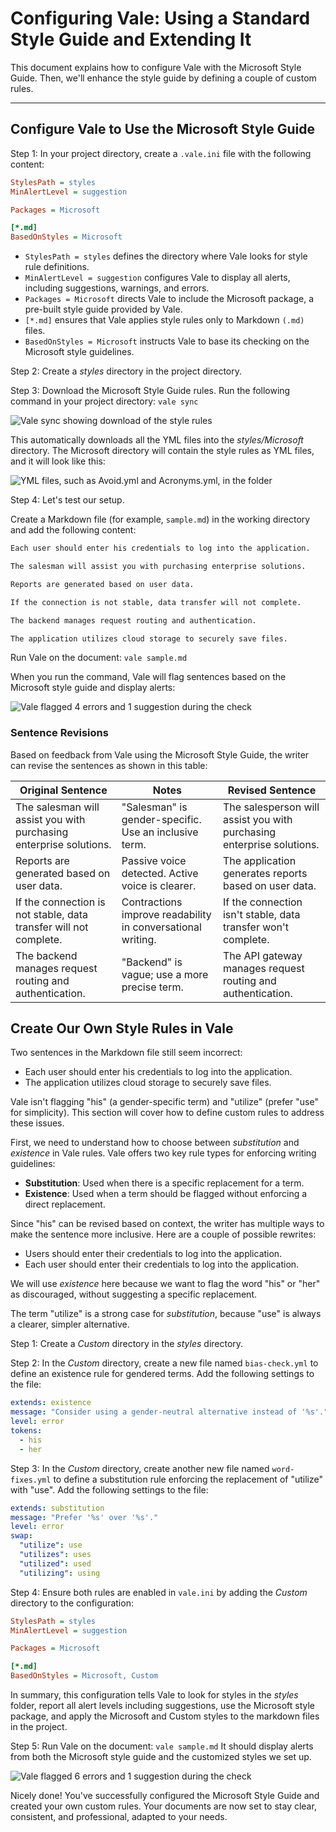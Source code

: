 # Configuring Vale: Using a Standard Style Guide and Extending It
This document explains how to configure Vale with the Microsoft Style Guide. Then, we'll enhance the style guide by defining a couple of custom rules.

---
## Configure Vale to Use the Microsoft Style Guide
Step 1: In your project directory, create a `.vale.ini` file with the following content:

```ini
StylesPath = styles
MinAlertLevel = suggestion

Packages = Microsoft

[*.md]
BasedOnStyles = Microsoft
```

- `StylesPath = styles` defines the directory where Vale looks for style rule definitions.
- `MinAlertLevel = suggestion` configures Vale to display all alerts, including suggestions, warnings, and errors.
- `Packages = Microsoft` directs Vale to include the Microsoft package, a pre-built style guide provided by Vale.
- `[*.md]` ensures that Vale applies style rules only to Markdown `(.md)` files.
- `BasedOnStyles = Microsoft` instructs Vale to base its checking on the Microsoft style guidelines.

Step 2: Create a *styles* directory in the project directory.

Step 3: Download the Microsoft Style Guide rules. Run the following command in your project directory: `vale sync`

![Vale sync showing download of the style rules](valems1.png)

This automatically downloads all the YML files into the *styles/Microsoft* directory. The Microsoft directory will contain the style rules as YML files, and it will look like this:

![YML files, such as Avoid.yml and Acronyms.yml, in the folder](valems2.png)

Step 4: Let's test our setup.

Create a Markdown file (for example, `sample.md`) in the working directory and add the following content:

```md
Each user should enter his credentials to log into the application.

The salesman will assist you with purchasing enterprise solutions.

Reports are generated based on user data.

If the connection is not stable, data transfer will not complete.

The backend manages request routing and authentication.

The application utilizes cloud storage to securely save files.
```

Run Vale on the document: `vale sample.md`

When you run the command, Vale will flag sentences based on the Microsoft style guide and display alerts:

![Vale flagged 4 errors and 1 suggestion during the check](valems3.png)

### Sentence Revisions
Based on feedback from Vale using the Microsoft Style Guide, the writer can revise the sentences as shown in this table:  

| Original Sentence | Notes | Revised Sentence |
|-------------------|-------|------------------|
| The salesman will assist you with purchasing enterprise solutions. | "Salesman" is gender-specific. Use an inclusive term. | The salesperson will assist you with purchasing enterprise solutions. |
| Reports are generated based on user data. | Passive voice detected. Active voice is clearer. | The application generates reports based on user data. |
| If the connection is not stable, data transfer will not complete. | Contractions improve readability in conversational writing. | If the connection isn't stable, data transfer won't complete. |
| The backend manages request routing and authentication. | "Backend" is vague; use a more precise term. | The API gateway manages request routing and authentication. |

## Create Our Own Style Rules in Vale
Two sentences in the Markdown file still seem incorrect:

- Each user should enter his credentials to log into the application.
- The application utilizes cloud storage to securely save files.

Vale isn't flagging "his" (a gender-specific term) and "utilize" (prefer "use" for simplicity). This section will cover how to define custom rules to address these issues.

First, we need to understand how to choose between *substitution* and *existence* in Vale rules. Vale offers two key rule types for enforcing writing guidelines:

- **Substitution**: Used when there is a specific replacement for a term.
- **Existence**: Used when a term should be flagged without enforcing a direct replacement.

Since "his" can be revised based on context, the writer has multiple ways to make the sentence more inclusive. Here are a couple of possible rewrites:

- Users should enter their credentials to log into the application.
- Each user should enter their credentials to log into the application. 

We will use *existence* here because we want to flag the word "his" or "her" as discouraged, without suggesting a specific replacement.

The term "utilize" is a strong case for *substitution*, because "use" is always a clearer, simpler alternative.

Step 1: Create a *Custom* directory in the *styles* directory.

Step 2: In the *Custom* directory, create a new file named `bias-check.yml` to define an existence rule for gendered terms. Add the following settings to the file:

```yml
extends: existence
message: "Consider using a gender-neutral alternative instead of '%s'."
level: error
tokens:
  - his
  - her
```

Step 3: In the *Custom* directory, create another new file named `word-fixes.yml` to define a substitution rule enforcing the replacement of "utilize" with "use". Add the following settings to the file:

```yml
extends: substitution
message: "Prefer '%s' over '%s'."
level: error
swap:
  "utilize": use
  "utilizes": uses
  "utilized": used
  "utilizing": using
```

Step 4: Ensure both rules are enabled in `vale.ini` by adding the *Custom* directory to the configuration:

```ini
StylesPath = styles
MinAlertLevel = suggestion

Packages = Microsoft

[*.md]
BasedOnStyles = Microsoft, Custom
```

In summary, this configuration tells Vale to look for styles in the *styles* folder, report all alert levels including suggestions, use the Microsoft style package, and apply the Microsoft and Custom styles to the markdown files in the project.

Step 5: Run Vale on the document: `vale sample.md` It should display alerts from both the Microsoft style guide and the customized styles we set up.

![Vale flagged 6 errors and 1 suggestion during the check](valems4.png)

Nicely done! You've successfully configured the Microsoft Style Guide and created your own custom rules. Your documents are now set to stay clear, consistent, and professional, adapted to your needs.